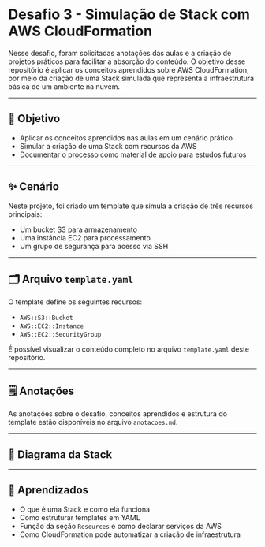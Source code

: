 # Desafio 3 - Simulação de Stack com AWS CloudFormation

Nesse desafio, foram solicitadas anotações das aulas e a criação de projetos práticos para facilitar a absorção do conteúdo. O objetivo desse repositório é aplicar os conceitos aprendidos sobre AWS CloudFormation, por meio da criação de uma Stack simulada que representa a infraestrutura básica de um ambiente na nuvem.

---

## 🎯 Objetivo

- Aplicar os conceitos aprendidos nas aulas em um cenário prático
- Simular a criação de uma Stack com recursos da AWS
- Documentar o processo como material de apoio para estudos futuros

---

## ✨ Cenário 

Neste projeto, foi criado um template que simula a criação de três recursos principais:

- Um bucket S3 para armazenamento
- Uma instância EC2 para processamento
- Um grupo de segurança para acesso via SSH

---

## 🗂 Arquivo `template.yaml`

O template define os seguintes recursos:

- `AWS::S3::Bucket`
- `AWS::EC2::Instance`
- `AWS::EC2::SecurityGroup`

É possível visualizar o conteúdo completo no arquivo `template.yaml` deste repositório.

---

## 🗒 Anotações

As anotações sobre o desafio, conceitos aprendidos e estrutura do template estão disponíveis no arquivo `anotacoes.md`.

---

## 📁 Diagrama da Stack 


---

## 📝 Aprendizados

- O que é uma Stack e como ela funciona
- Como estruturar templates em YAML
- Função da seção `Resources` e como declarar serviços da AWS
- Como CloudFormation pode automatizar a criação de infraestrutura
